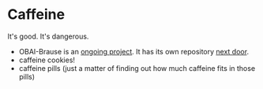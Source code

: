 # Caffeine

It's good. It's dangerous.

* OBAI-Brause is an [ongoing project](http://www.shackspace.de/wiki/doku.php?id=project:obai_brause). It has its own repository [next door](https://github.com/rixx/obai).
* caffeine cookies!
* caffeine pills (just a matter of finding out how much caffeine fits in those pills)

